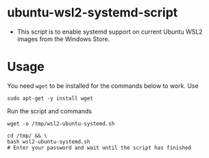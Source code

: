 # ubuntu-wsl2-systemd-script
* This script is to enable systemd support on current Ubuntu WSL2 images from the Windows Store.

# Usage
You need `wget` to be installed for the commands below to work. Use
```
sudo apt-get -y install wget
```

Run the script and commands
```
wget -o /tmp/wsl2-ubuntu-systemd.sh 
```

```
cd /tmp/ && \
bash wsl2-ubuntu-systemd.sh
# Enter your password and wait until the script has finished
```